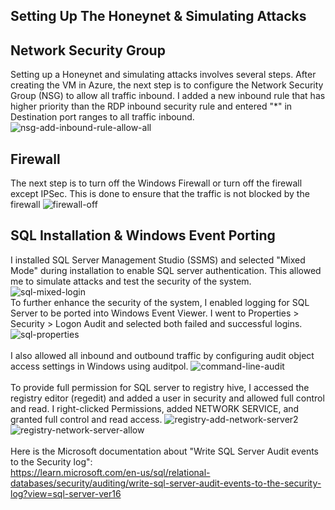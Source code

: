 ## Setting Up The Honeynet & Simulating Attacks

## Network Security Group
Setting up a Honeynet and simulating attacks involves several steps. After creating the VM in Azure, the next step is to configure the Network Security Group (NSG) to allow all traffic inbound. I added a new inbound rule that has higher priority than the RDP inbound security rule and entered "*" in Destination port ranges to all traffic inbound.
![nsg-add-inbound-rule-allow-all](https://github.com/spencermoy/azure-soc-honeynet/assets/137566643/49ad4e02-9375-4e5a-a05e-e3673c1e8888)<br>

## Firewall
The next step is to turn off the Windows Firewall or turn off the firewall except IPSec. This is done to ensure that the traffic is not blocked by the firewall
![firewall-off](https://github.com/spencermoy/azure-soc-honeynet/assets/137566643/0aecaa06-48ba-4cd8-9751-c132ee66c94f)<br>

## SQL Installation & Windows Event Porting

I installed SQL Server Management Studio (SSMS) and selected "Mixed Mode" during installation to enable SQL server authentication. This allowed me to simulate attacks and test the security of the system.
![sql-mixed-login](https://github.com/spencermoy/azure-soc-honeynet/assets/137566643/6689c1bd-aec2-47ea-88ca-a2d1662357c1)<br>
To further enhance the security of the system, I enabled logging for SQL Server to be ported into Windows Event Viewer. I went to Properties > Security > Logon Audit and selected both failed and successful logins.
![sql-properties](https://github.com/spencermoy/azure-soc-honeynet/assets/137566643/5afd0f24-d1ad-4bf3-8b38-7e63dc6146c3)<br><br>
I also allowed all inbound and outbound traffic by configuring audit object access settings in Windows using auditpol.
![command-line-audit](https://github.com/spencermoy/azure-soc-honeynet/assets/137566643/a9bac126-d671-49ec-aa53-51b7897f9eac)<br><br>
To provide full permission for SQL server to registry hive, I accessed the registry editor (regedit) and added a user in security and allowed full control and read. I right-clicked Permissions, added NETWORK SERVICE, and granted full control and read access.
![registry-add-network-server2](https://github.com/spencermoy/setup-honeynet/assets/137566643/78027766-6bb7-44f6-ab8c-cefd02d7f4c5)<br>
![registry-network-server-allow](https://github.com/spencermoy/azure-soc-honeynet/assets/137566643/13e74fdf-e081-4058-9c8b-95ed868be3ef)<br><br>
Here is the Microsoft documentation about "Write SQL Server Audit events to the Security log":<br>
https://learn.microsoft.com/en-us/sql/relational-databases/security/auditing/write-sql-server-audit-events-to-the-security-log?view=sql-server-ver16






